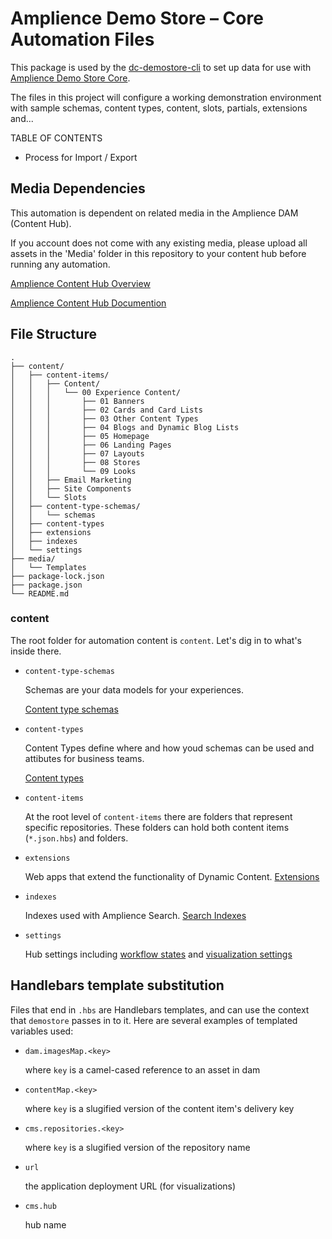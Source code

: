 # Amplience Demo Store – Core Automation Files

This package is used by the [dc-demostore-cli](https://github.com/amplience/dc-demostore-cli) to set up data for use with [Amplience Demo Store Core](https://github.com/amplience/dc-demostore-core).

The files in this project will configure a working demonstration environment with sample schemas, content types, content, slots, partials, extensions and...

TABLE OF CONTENTS

- Process for Import / Export

## Media Dependencies
This automation is dependent on related media in the Amplience DAM (Content Hub).

If you account does not come with any existing media, please upload all assets in the 'Media' folder in this repository to your content hub before running any automation.

[Amplience Content Hub Overview](https://amplience.com/products-services/content-hub/)

[Amplience Content Hub Documention](https://amplience.com/docs/contenthub.html)


## File Structure

```
.
├── content/
│   ├── content-items/
│   │   ├── Content/
│   │   │   └── 00 Experience Content/
│   │   │       ├── 01 Banners
│   │   │       ├── 02 Cards and Card Lists
│   │   │       ├── 03 Other Content Types
│   │   │       ├── 04 Blogs and Dynamic Blog Lists
│   │   │       ├── 05 Homepage
│   │   │       ├── 06 Landing Pages
│   │   │       ├── 07 Layouts
│   │   │       ├── 08 Stores
│   │   │       └── 09 Looks
│   │   ├── Email Marketing
│   │   ├── Site Components
│   │   └── Slots
│   ├── content-type-schemas/
│   │   └── schemas
│   ├── content-types
│   ├── extensions
│   ├── indexes
│   └── settings
├── media/
│   └── Templates
├── package-lock.json
├── package.json
└── README.md
```

### content

The root folder for automation content is `content`.  Let's dig in to what's inside there.
- `content-type-schemas`

    Schemas are your data models for your experiences.

    [Content type schemas](https://amplience.com/docs/integration/contenttypes.html)

- `content-types`

    Content Types define where and how youd schemas can be used and attibutes for business teams.

    [Content types](https://amplience.com/docs/glossary.html#content-type)

- `content-items`

    At the root level of `content-items` there are folders that represent specific repositories.  These folders can hold both content items (`*.json.hbs`) and folders.

- `extensions`

    Web apps that extend the functionality of Dynamic Content.  [Extensions](https://amplience.com/docs/development/extensions.html)

- `indexes`

    Indexes used with Amplience Search.  [Search Indexes](https://amplience.com/docs/development/search-indexes/readme.html)

- `settings`

    Hub settings including [workflow states](https://amplience.com/docs/production/workflow.html#workflow) and [visualization settings](https://amplience.com/docs/production/visualizations.html#visualizations)

## Handlebars template substitution

Files that end in `.hbs` are Handlebars templates, and can use the context that `demostore` passes in to it. Here are several examples of templated variables used:

- `dam.imagesMap.<key>`

    where `key` is a camel-cased reference to an asset in dam

- `contentMap.<key>`

    where `key` is a slugified version of the content item's delivery key

- `cms.repositories.<key>`

    where `key` is a slugified version of the repository name

- `url`

    the application deployment URL (for visualizations)

- `cms.hub`

    hub name
 
